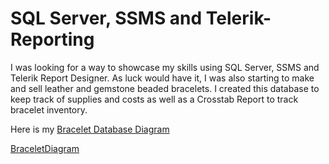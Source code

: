 # SQL Server, SSMS and Telerik-Reporting

I was looking for a way to showcase my skills using SQL Server, SSMS and Telerik Report Designer.  As luck would have it, I was also starting to make and sell leather and gemstone beaded bracelets.  I created this database to keep track of supplies and costs as well as a Crosstab Report to track bracelet inventory.


Here is my [Bracelet Database Diagram](docs/DatabaseDiagramwithFK.png)

[BraceletDiagram](images/DatabaseDiagramwithFK.png)




